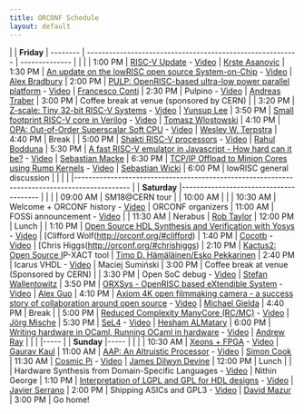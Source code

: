 ```yaml
---
title: ORCONF Schedule
layout: default
---
```


| | **Friday** 
| -------- | ---------------------------------------------------------- | --------------
|          |                                                            |
| 1:00 PM  | [RISC-V Update](http://orconf.org/#riscv) - [Video](https://www.youtube.com/watch?v=7vrC3zZ5Av4&index=1&list=PLUg3wIOWD8yoX2ECfeU_QP5snbu2Zs1Wp)                                              | [Krste Asanovic](http://orconf.org/#krste)
| 1:30 PM  | [An update on the lowRISC open source System-on-Chip](http://orconf.org/#lowrisc) - [Video](https://www.youtube.com/watch?v=oB8gX5sSjS8&index=2&list=PLUg3wIOWD8yoX2ECfeU_QP5snbu2Zs1Wp)        | [Alex Bradbury](http://orconf.org/#alex)
| 2:00 PM  | [PULP: OpenRISC-based ultra-low power parallel platform](http://orconf.org/#pulp) - [Video](https://www.youtube.com/watch?v=HX-QHTMvuzk&index=3&list=PLUg3wIOWD8yoX2ECfeU_QP5snbu2Zs1Wp)     | [Francesco Conti](http://orconf.org/#francesco)
| 2:30 PM  | Pulpino - [Video](https://www.youtube.com/watch?v=-_zGoJmPddo&index=4&list=PLUg3wIOWD8yoX2ECfeU_QP5snbu2Zs1Wp)                                                    | [Andreas Traber](https://www.linkedin.com/pub/andreas-traber/b0/b38/89b?trk=pub-pbmap)
| 3:00 PM  | Coffee break at venue (sponsored by CERN)                  |
| 3:20 PM  | [Z-scale: Tiny 32-bit RISC-V Systems](http://orconf.org/#zscale) - [Video](https://www.youtube.com/watch?v=cuuXovOB8Wg&index=5&list=PLUg3wIOWD8yoX2ECfeU_QP5snbu2Zs1Wp)                        | [Yunsup Lee](http://orconf.org/#yunsup)
| 3:50 PM  | [Small footprint RISC-V core in Verilog](http://orconf.org/#smallriscv) - [Video](https://www.youtube.com/watch?v=09cQaVUxxQU&index=6&list=PLUg3wIOWD8yoX2ECfeU_QP5snbu2Zs1Wp)                     | [Tomasz Wlostowski](http://orconf.org/#tomasz)
| 4:10 PM  | [OPA: Out-of-Order Superscalar Soft CPU](http://orconf.org/#opa) - [Video](https://www.youtube.com/watch?v=1wJi2TUpfJ0&index=7&list=PLUg3wIOWD8yoX2ECfeU_QP5snbu2Zs1Wp)                     | [Wesley W. Terpstra](http://orconf.org/#wesley)
| 4:40 PM  | Break                                                      |
| 5:00 PM  | [Shakti RISC-V processors](http://orconf.org/#shakti) - [Video](https://www.youtube.com/watch?v=De7b250Awls&index=8&list=PLUg3wIOWD8yoX2ECfeU_QP5snbu2Zs1Wp)                                   | [Rahul Bodduna](http://orconf.org/#rahul)
| 5:30 PM  | [A fast RISC-V emulator in Javascript - How hard can it be?](http://orconf.org/#jor1k) - [Video](https://www.youtube.com/watch?v=vYqQPcYD6qk&index=9&list=PLUg3wIOWD8yoX2ECfeU_QP5snbu2Zs1Wp) | [Sebastian Macke](http://orconf.org/#sebastianm)
| 6:30 PM  | [TCP/IP Offload to Minion Cores using Rump Kernels](http://orconf.org/#rumpkernel) - [Video](https://www.youtube.com/watch?v=Gt02N5ualXo&index=10&list=PLUg3wIOWD8yoX2ECfeU_QP5snbu2Zs1Wp)          | [Sebastian Wicki](http://orconf.org/#sebastianw)
| 6:00 PM  | lowRISC general discussion                                 |
| | |
|---------------------------------------------------------------------------------------------
| | **Saturday** 
|---------------------------------------
|          |                                                            |
| 09:00 AM | SM18@CERN tour                                             |
| 10:00 AM |                                                            |
| 10:30 AM | Welcome + ORCONF history - [Video](https://www.youtube.com/watch?v=r6zTWRNKPBA&list=PLUg3wIOWD8yoX2ECfeU_QP5snbu2Zs1Wp&index=11)                                   | ORCONF organizers
| 11:00 AM | FOSSi announcement - [Video](https://www.youtube.com/watch?v=GbLNTo_J0j0&list=PLUg3wIOWD8yoX2ECfeU_QP5snbu2Zs1Wp&index=12)                                         | 
| 11:30 AM | Nerabus                                                    | [Rob Taylor](http://orconf.org/#robtaylor)
| 12:00 PM | Lunch                                                      |
| 1:10 PM  | [Open Source HDL Synthesis and Verification with Yosys](http://orconf.org/#yosys) - [Video](https://www.youtube.com/watch?v=vFVKTm_D4zw&list=PLUg3wIOWD8yoX2ECfeU_QP5snbu2Zs1Wp&index=13)      | [Clifford Wolf(http://orconf.org/#clifford)
| 1:40 PM  | [Cocotb](http://orconf.org/#cocotb) - [Video](https://www.youtube.com/watch?v=CMhimp7SxrI&list=PLUg3wIOWD8yoX2ECfeU_QP5snbu2Zs1Wp&index=14)                                                     | [Chris Higgs(http://orconf.org/#chrishiggs)
| 2:10 PM  | [Kactus2: Open Source I](http://orconf.org/#kaktus2)P-XACT tool                          | [Timo D. Hämäläinen/Esko Pekkarinen](http://orconf.org/#)
| 2:40 PM  | Icarus VHDL - [Video](https://www.youtube.com/watch?v=P72e1nHzxwU&list=PLUg3wIOWD8yoX2ECfeU_QP5snbu2Zs1Wp&index=16)                                                | Maciej Sumiński
| 3:00 PM  | Coffee break at venue (Sponsored by CERN)                  |
| 3:30 PM  | Open SoC debug - [Video](https://www.youtube.com/watch?v=Ap-kD_X0f2c&list=PLUg3wIOWD8yoX2ECfeU_QP5snbu2Zs1Wp&index=17)                                             | [Stefan Wallentowitz](https://www.linkedin.com/in/wallento)
| 3:50 PM  | [ORXSys - OpenRISC based eXtendible System](http://orconf.org/#orxsys) - [Video](https://www.youtube.com/watch?v=acdNRLCiNAE&list=PLUg3wIOWD8yoX2ECfeU_QP5snbu2Zs1Wp&index=18)                  | [Alex Guo](http://orconf.org/#alexguo)
| 4:10 PM  | [Axiom 4K open filmmaking camera - a success story of collaboration around open source](http://orconf.org/#axiom) - [Video](https://www.youtube.com/watch?v=GWaJMvtPI6o&list=PLUg3wIOWD8yoX2ECfeU_QP5snbu2Zs1Wp&index=19) | [Michael Gielda](https://www.linkedin.com/in/mgielda)
| 4:40 PM  | Break                                                      |
| 5:00 PM  | [Reduced Complexity ManyCore (RC/MC)](http://orconf.org/#rcmc) - [Video](https://www.youtube.com/watch?v=ZTUB7OjaBcA&list=PLUg3wIOWD8yoX2ECfeU_QP5snbu2Zs1Wp&index=20)                        | [Jörg Mische](http://orconf.org/#jorg)
| 5:30 PM  | [SeL4](https://sel4.systems/) - [Video](https://www.youtube.com/watch?v=M8tE0seyNzE&list=PLUg3wIOWD8yoX2ECfeU_QP5snbu2Zs1Wp&index=21)                                                       | [Hesham ALMatary](https://www.linkedin.com/in/heshamelmatary)
| 6:00 PM  | [Writing hardware in OCaml, Running OCaml in hardware](http://orconf.org/#hardcaml) - [Video](https://www.youtube.com/watch?v=0COX5OfCtbo&list=PLUg3wIOWD8yoX2ECfeU_QP5snbu2Zs1Wp&index=22)       | [Andrew Ray](https://github.com/andrewray)
| | |
|-----
|  | **Sunday**
|-----
| | |
| 10:30 AM | [Xeons + FPGA](http://orconf.org/#xeonfpga) - [Video](https://www.youtube.com/watch?v=fIS9yQ7Oh5Q&list=PLUg3wIOWD8yoX2ECfeU_QP5snbu2Zs1Wp&index=23) | [Gaurav Kaul](http://orconf.org/#gaurav)
| 11:00 AM | [AAP: An Altruistic Processor](http://orconf.org/#aap) - [Video](https://www.youtube.com/watch?v=HKWS85b6PAU&list=PLUg3wIOWD8yoX2ECfeU_QP5snbu2Zs1Wp&index=24)                         | [Simon Cook](http://orconf.org/#dangorringe)
| 11:30 AM | [Cosmic Pi](http://orconf.org/#cosmicpi) - [Video](https://www.youtube.com/watch?v=aFvc2XUt044&list=PLUg3wIOWD8yoX2ECfeU_QP5snbu2Zs1Wp&index=25)                                            | [James Dilwyn Devine](http://orconf.org/#james)
| 12:00 PM | Lunch                                                |
|          | Hardware Synthesis from Domain-Specific Languages - [Video](https://www.youtube.com/watch?v=siFzvaVMMqs&list=PLUg3wIOWD8yoX2ECfeU_QP5snbu2Zs1Wp&index=26) | Nithin George
| 1:10 PM  | [Interpretation of LGPL and GPL for HDL designs](http://orconf.org/#gplhdl) - [Video](https://www.youtube.com/watch?v=JgRBDuZQsFg&list=PLUg3wIOWD8yoX2ECfeU_QP5snbu2Zs1Wp&index=27)       | [Javier Serrano](https://www.linkedin.com/pub/javier-serrano/9b/854/2b3)
| 2:00 PM  | Shipping ASICs and GPL3 - [Video](https://www.youtube.com/watch?v=UOZkiOtmHEQ&list=PLUg3wIOWD8yoX2ECfeU_QP5snbu2Zs1Wp&index=28)            | [David Mazur](http://knowledgetransfer.web.cern.ch/our-team)
| 3:00 PM  | Go home!
